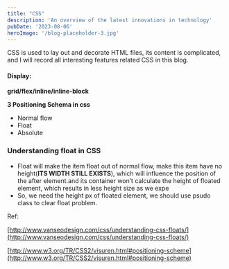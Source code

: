```yaml
---
title: "CSS"
description: 'An overview of the latest innovations in technology'
pubDate: '2023-08-06'
heroImage: '/blog-placeholder-3.jpg'
---
```


CSS is used to lay out and decorate HTML files, its content is complicated, and I will record all interesting features related CSS in this blog.

#### Display:

**grid/flex/inline/inline-block**

**3 Positioning Schema in css**

- Normal flow
- Float
- Absolute

  

### Understanding float in CSS

- Float will make the item float out of normal flow, make this item have no height(**ITS WIDTH STILL EXISTS**), which will influence the position of the after element.and its container won’t calculate the height of floated element, which results in less height size as we expe
- So, we need the height px of floated element, we should use psudo class to clear float problem.

  

Ref:

[http://www.vanseodesign.com/css/understanding-css-floats/](http://www.vanseodesign.com/css/understanding-css-floats/)

[http://www.w3.org/TR/CSS2/visuren.html#positioning-scheme](http://www.w3.org/TR/CSS2/visuren.html#positioning-scheme)
